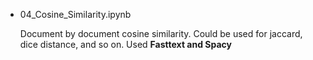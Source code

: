 - 04_Cosine_Similarity.ipynb

  Document by document cosine similarity. Could be used for jaccard, dice distance, and so on. Used **Fasttext and Spacy**

